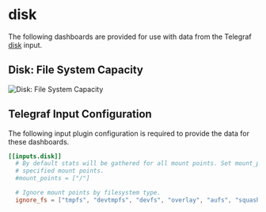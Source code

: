 # disk

The following dashboards are provided for use with data from the Telegraf [disk](https://docs.influxdata.com/telegraf/latest/plugins/inputs/#disk) input.

## Disk: File System Capacity

![Disk: File System Capacity](https://user-images.githubusercontent.com/10326954/50955040-699dd480-14b8-11e9-8676-0a685822f696.png)

## Telegraf Input Configuration

The following input plugin configuration is required to provide the data for these dashboards.

```toml
[[inputs.disk]]
  # By default stats will be gathered for all mount points. Set mount_points will restrict the stats to only the
  # specified mount points.
  #mount_points = ["/"]

  # Ignore mount points by filesystem type.
  ignore_fs = ["tmpfs", "devtmpfs", "devfs", "overlay", "aufs", "squashfs", "shm", "/dev/loop*"]
```
